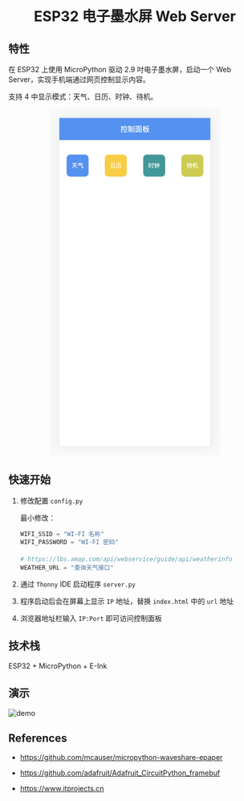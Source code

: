 <h1 align="center">
  ESP32 电子墨水屏 Web Server
</h1>

## 特性

在 ESP32 上使用 MicroPython 驱动 2.9 吋电子墨水屏，启动一个 Web Server，实现手机端通过网页控制显示内容。

支持 4 中显示模式：天气、日历、时钟、待机。

<div align="center">
  <kbd>
    <img width="340px" src="./assets/control-panel.png">
  </kbd>
</div>

## 快速开始

1. 修改配置 `config.py`

    最小修改：
    ```python
    WIFI_SSID = "WI-FI 名称"
    WIFI_PASSWORD = "WI-FI 密码"

    # https://lbs.amap.com/api/webservice/guide/api/weatherinfo
    WEATHER_URL = "查询天气接口"
    ```

2. 通过 `Thonny` IDE 启动程序 `server.py`

3. 程序启动后会在屏幕上显示 `IP` 地址，替换 `index.html` 中的 `url` 地址

4. 浏览器地址栏输入 `IP:Port` 即可访问控制面板

## 技术栈

ESP32 + MicroPython + E-Ink

## 演示

![demo](assets/demo.gif)

## References

- https://github.com/mcauser/micropython-waveshare-epaper

- https://github.com/adafruit/Adafruit_CircuitPython_framebuf

- https://www.itprojects.cn
